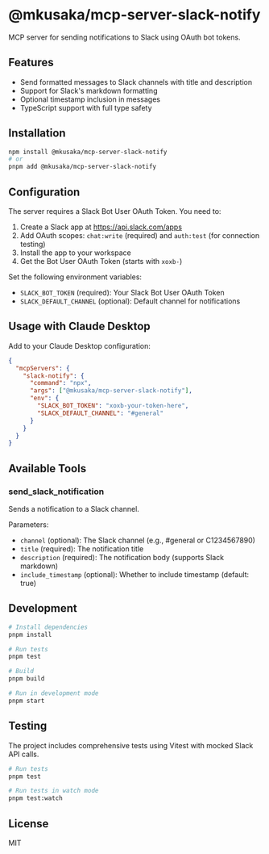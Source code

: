 # @mkusaka/mcp-server-slack-notify

MCP server for sending notifications to Slack using OAuth bot tokens.

## Features

- Send formatted messages to Slack channels with title and description
- Support for Slack's markdown formatting
- Optional timestamp inclusion in messages
- TypeScript support with full type safety

## Installation

```bash
npm install @mkusaka/mcp-server-slack-notify
# or
pnpm add @mkusaka/mcp-server-slack-notify
```

## Configuration

The server requires a Slack Bot User OAuth Token. You need to:

1. Create a Slack app at https://api.slack.com/apps
2. Add OAuth scopes: `chat:write` (required) and `auth:test` (for connection testing)
3. Install the app to your workspace
4. Get the Bot User OAuth Token (starts with `xoxb-`)

Set the following environment variables:

- `SLACK_BOT_TOKEN` (required): Your Slack Bot User OAuth Token
- `SLACK_DEFAULT_CHANNEL` (optional): Default channel for notifications

## Usage with Claude Desktop

Add to your Claude Desktop configuration:

```json
{
  "mcpServers": {
    "slack-notify": {
      "command": "npx",
      "args": ["@mkusaka/mcp-server-slack-notify"],
      "env": {
        "SLACK_BOT_TOKEN": "xoxb-your-token-here",
        "SLACK_DEFAULT_CHANNEL": "#general"
      }
    }
  }
}
```

## Available Tools

### send_slack_notification

Sends a notification to a Slack channel.

Parameters:
- `channel` (optional): The Slack channel (e.g., #general or C1234567890)
- `title` (required): The notification title
- `description` (required): The notification body (supports Slack markdown)
- `include_timestamp` (optional): Whether to include timestamp (default: true)

## Development

```bash
# Install dependencies
pnpm install

# Run tests
pnpm test

# Build
pnpm build

# Run in development mode
pnpm start
```

## Testing

The project includes comprehensive tests using Vitest with mocked Slack API calls.

```bash
# Run tests
pnpm test

# Run tests in watch mode
pnpm test:watch
```

## License

MIT
